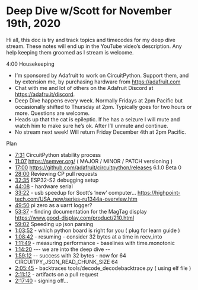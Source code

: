 # Deep Dive w/Scott for November 19th, 2020


Hi all, this doc is try and track topics and timecodes for my deep dive stream. These notes will end up in the YouTube video’s description. Any help keeping them groomed as I stream is welcome.


4:00 Housekeeping
* I’m sponsored by Adafruit to work on CircuitPython. Support them, and by extension me, by purchasing hardware from https://adafruit.com
* Chat with me and lot of others on the Adafruit Discord at https://adafru.it/discord.
* Deep Dive happens every week. Normally Fridays at 2pm Pacific but occasionally shifted to Thursday at 2pm. Typically goes for two hours or more. Questions are welcome.
* Heads up that the cat is epileptic. If he has a seizure I will mute and watch him to make sure he’s ok. After I’ll unmute and continue.
* No stream next week! Will return Friday December 4th at 2pm Pacific.


Plan
* [7:31](https://www.youtube.com/watch?v=uEy2mrgmoAk&t=451) CircuitPython stability process
* [11:07](https://www.youtube.com/watch?v=uEy2mrgmoAk&t=667) https://semver.org/  ( MAJOR / MINOR / PATCH versioning )
* [17:00](https://www.youtube.com/watch?v=uEy2mrgmoAk&t=1020) https://github.com/adafruit/circuitpython/releases  6.1.0 Beta 0
* [28:00](https://www.youtube.com/watch?v=uEy2mrgmoAk&t=1680) Reviewing CP pull requests
* [32:35](https://www.youtube.com/watch?v=uEy2mrgmoAk&t=1955) ESP32-S2 debugging setup
* [44:08](https://www.youtube.com/watch?v=uEy2mrgmoAk&t=2648) - hardware serial
* [33:22](https://www.youtube.com/watch?v=uEy2mrgmoAk&t=2002) - usb speedup for Scott’s ‘new’ computer… https://highpoint-tech.com/USA_new/series-ru1344a-overview.htm
* [49:50](https://www.youtube.com/watch?v=uEy2mrgmoAk&t=2990) pi zero as a uarrt logger?
* [53:37](https://www.youtube.com/watch?v=uEy2mrgmoAk&t=3217) - finding documentation for the MagTag display https://www.good-display.com/product/210.html
* [59:02](https://www.youtube.com/watch?v=uEy2mrgmoAk&t=3542) Speeding up json parsing
* [1:03:52](https://www.youtube.com/watch?v=uEy2mrgmoAk&t=3832) - which python board is right for you ( plug for learn guide )
* [1:08:42](https://www.youtube.com/watch?v=uEy2mrgmoAk&t=4122) - resuming - consider 32 bytes at a time in recv_into
* [1:11:49](https://www.youtube.com/watch?v=uEy2mrgmoAk&t=4309) - measuring performance - baselines with time.monotonic
* [1:14:20](https://www.youtube.com/watch?v=uEy2mrgmoAk&t=4460) --- we are into the deep dive --
* [1:59:12](https://www.youtube.com/watch?v=uEy2mrgmoAk&t=7152)   -- success with 32 bytes - now for 64 CIRCUITPY_JSON_READ_CHUNK_SIZE 64
* [2:05:45](https://www.youtube.com/watch?v=uEy2mrgmoAk&t=7545) - backtraces   tools/decode_decodebacktrace.py  ( using elf file )
* [2:11:12](https://www.youtube.com/watch?v=uEy2mrgmoAk&t=7872) - artifacts on a pull request
* [2:17:40](https://www.youtube.com/watch?v=uEy2mrgmoAk&t=8260) - signing off…
